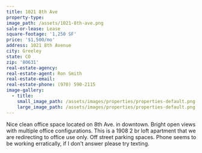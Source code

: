 ```yaml
---
title: 1021 8th Ave
property-type:
image_path: /assets/1021-8th-ave.png
sale-or-lease: Lease
square-footage: '1,250 SF'
price: '$1,500/mo'
address: 1021 8th Avenue
city: Greeley
state: CO
zip: '80631'
real-estate-agency:
real-estate-agent: Ron Smith
real-estate-email:
real-estate-phone: (970) 590-2115
image-gallery:
  - title:
    small_image_path: /assets/images/properties/properties-default.png
    large_image_path: /assets/images/properties/properties-default.png
---
```



Nice clean office space located on 8th Ave. in downtown. Bright open views with multiple office configurations. This is a 1908 2 br loft apartment that we are redirecting to office use only. Off street parking spaces. Phone seems to be working erratically, if I don't answer please try texting.